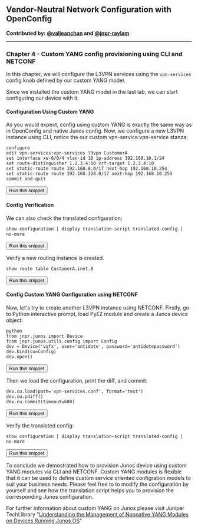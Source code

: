 ## Vendor-Neutral Network Configuration with OpenConfig

**Contributed by: [@valjeanchan](https://github.com/valjeanchan) and [@jnpr-raylam](https://github.com/jnpr-raylam)**

---

### Chapter 4 - Custom YANG config provisioning using CLI and NETCONF

In this chapter, we will configure the L3VPN services using the `vpn-services` config knob defined by our custom YANG model.

Since we installed the custom YANG model in the last lab, we can start configuring our device with it.

#### Configuration Using Custom YANG

As you would expect, config using custom YANG is exactly the same way as in OpenConfig and native Junos config.
Now, we configure a new L3VPN instance using CLI, notice the our custom vpn-service:vpn-service stanza:

```
configure
edit vpn-services:vpn-services l3vpn CustomerA
set interface xe-0/0/4 vlan-id 10 ip-address 192.168.10.1/24
set route-distinguisher 1.2.3.4:10 vrf-target 1.2.3.4:10
set static-route route 192.168.0.0/17 next-hop 192.168.10.254
set static-route route 192.168.128.0/17 next-hop 192.168.10.253
commit and-quit
```
<button type="button" class="btn btn-primary btn-sm" onclick="runSnippetInTab('vqfx', 0)">Run this snippet</button>

#### Config Verification

We can also check the translated configuration:

```
show configuration | display translation-script translated-config | no-more
```
<button type="button" class="btn btn-primary btn-sm" onclick="runSnippetInTab('vqfx', 1)">Run this snippet</button>

Verify a new routing instance is created.

```
show route table CustomerA.inet.0
```
<button type="button" class="btn btn-primary btn-sm" onclick="runSnippetInTab('vqfx', 2)">Run this snippet</button>

#### Config Custom YANG Configuration using NETCONF
Now, let's try to create another L3VPN instance using NETCONF. Firstly, go to Python interactive prompt, load PyEZ module and create a Junos device object:

```
python
from jnpr.junos import Device
from jnpr.junos.utils.config import Config
dev = Device('vqfx', user='antidote', password='antidotepassword')
dev.bind(cu=Config)
dev.open()
```
<button type="button" class="btn btn-primary btn-sm" onclick="runSnippetInTab('linux', 3)">Run this snippet</button>

Then we load the configuration, print the diff, and commit:

```
dev.cu.load(path='vpn-services.conf', format='text')
dev.cu.pdiff()
dev.cu.commit(timeout=600)
```
<button type="button" class="btn btn-primary btn-sm" onclick="runSnippetInTab('linux', 4)">Run this snippet</button>

Verify the translated config:

```
show configuration | display translation-script translated-config | no-more
```
<button type="button" class="btn btn-primary btn-sm" onclick="runSnippetInTab('vqfx', 5)">Run this snippet</button>

To conclude we demostrated how to provision Junos device using custom YANG modules via CLI and NETCONF. Custom YANG modules is flexible that it can be used to define custom service oriented configration models to suit your business needs. Please feel free to to modify the configuration by yourself and see how the translation script helps you to provision the corresponding Junos configuration.

For further information about custom YANG on Junos please visit Juniper TechLibrary "[Understanding the Management of Nonnative YANG Modules on Devices Running Junos OS](https://www.juniper.net/documentation/en_US/junos/topics/concept/netconf-yang-modules-custom-managing-overview.html)"
